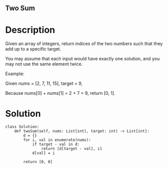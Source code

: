 Two Sum
---

# Description
Given an array of integers, return indices of the two numbers such that they add up to a specific target.

You may assume that each input would have exactly one solution, and you may not use the same element twice.

Example:

Given nums = [2, 7, 11, 15], target = 9,

Because nums[0] + nums[1] = 2 + 7 = 9,
return [0, 1].

# Solution
```python3
class Solution:
    def twoSum(self, nums: List[int], target: int) -> List[int]:
        d = {}
        for i, val in enumerate(nums):
            if target - val in d:
                return [d[target - val], i]
            d[val] = i
            
        return [0, 0]
```
